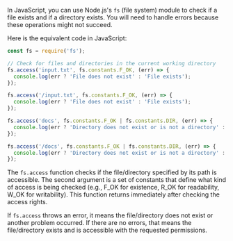 In JavaScript, you can use Node.js's `fs` (file system) module to check if a file exists and if a directory exists. You will need to handle errors because these operations might not succeed.

Here is the equivalent code in JavaScript:

```javascript
const fs = require('fs');

// Check for files and directories in the current working directory
fs.access('input.txt', fs.constants.F_OK, (err) => {
  console.log(err ? 'File does not exist' : 'File exists');
});

fs.access('/input.txt', fs.constants.F_OK, (err) => {
  console.log(err ? 'File does not exist' : 'File exists');
});

fs.access('docs', fs.constants.F_OK | fs.constants.DIR, (err) => {
  console.log(err ? 'Directory does not exist or is not a directory' : 'Directory exists and is a directory');
});

fs.access('/docs', fs.constants.F_OK | fs.constants.DIR, (err) => {
  console.log(err ? 'Directory does not exist or is not a directory' : 'Directory exists and is a directory');
});
```

The `fs.access` function checks if the file/directory specified by its path is accessible. The second argument is a set of constants that define what kind of access is being checked (e.g., F_OK for existence, R_OK for readability, W_OK for writability). This function returns immediately after checking the access rights.

If `fs.access` throws an error, it means the file/directory does not exist or another problem occurred. If there are no errors, that means the file/directory exists and is accessible with the requested permissions.
